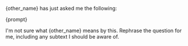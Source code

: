 
{other_name} has just asked me the following:

<question>
{prompt}
</question>

I'm not sure what {other_name} means by this. Rephrase the question for me, including any subtext I should be aware of. 

